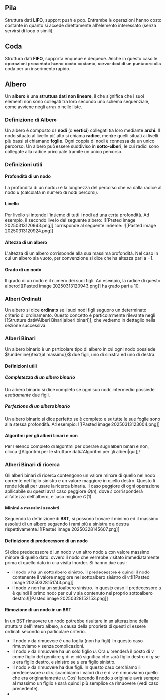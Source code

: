 ## Pila
Struttura dati **LIFO**, support push e pop. Entrambe le operazioni hanno costo costante in quanto si accede direttamente all'elemento interessato (senza servirsi di loop o simili).
## Coda
Struttura dati **FIFO**, supporta enqueue e dequeue. Anche in questo caso le operazioni presentate hanno costo costante, servendosi di un puntatore alla coda per un inserimento rapido.
## Albero
Un **albero** è una **struttura dati non lineare**, il che significa che i suoi elementi non sono collegati tra loro secondo uno schema sequenziale, come avviene negli array o nelle liste.
### Definizione di Albero
Un albero è composto da **nodi** (o **vertici**) collegati tra loro mediante **archi**. Il nodo situato al livello più alto si chiama **radice**, mentre quelli situati ai livelli più bassi si chiamano **foglie**. Ogni coppia di nodi è connessa da un unico percorso.
Un albero può essere suddiviso in **sotto-alberi**, le cui radici sono collegate alla radice principale tramite un unico percorso.
### Definizioni utili
#### Profondità di un nodo
La profondità di un nodo $u$ è la lunghezza del percorso che va dalla radice al nodo $u$ (calcolata in numero di nodi percorsi).
#### Livello
Per livello si intende l'insieme di tutti i nodi ad una certa profondità. Ad esempio, il secondo livello del seguente albero:
![[Pasted image 20250313120943.png]]
corrisponde al seguente insieme:
![[Pasted image 20250313120924.png]]
#### Altezza di un albero
L'altezza di un albero corrisponde alla sua massima profondità. Nel caso in cui un albero sia vuoto, per convenzione si dice che ha altezza pari a $-1$.
#### Grado di un nodo
Il grado di un nodo è il numero dei suoi figli. Ad esempio, la radice di questo albero:![[Pasted image 20250313120943.png]]
ha grado pari a $10$.
### Alberi Ordinati
Un albero si dice **ordinato** se i suoi nodi figli seguono un determinato criterio di ordinamento. Questo concetto è particolarmente rilevante negli [[Strutture dati#Alberi Binari|alberi binari]], che vedremo in dettaglio nella sezione successiva.
### Alberi Binari
Un albero binario è un particolare tipo di albero in cui ogni nodo possiede $\underline{\text{al massimo}}$ due figli, uno di sinistra ed uno di destra.
#### Definizioni utili
##### Completezza di un albero binario
Un albero binario si dice completo se ogni suo nodo intermedio possiede *esattamente* due figli.
##### Perfezione di un albero binario
Un albero binario si dice perfetto se è completo e se tutte le sue foglie sono alla stessa profondità. Ad esempio:
![[Pasted image 20250313123004.png]]
#### Algoritmi per gli alberi binari e non
Per l'elenco completo di algoritmi per operare sugli alberi binari e non, clicca [[Algoritmi per le strutture dati#Algoritmi per gli alberi|qui]]!
### Alberi Binari di ricerca
Gli alberi binari di ricerca contengono un valore minore di quello nel nodo corrente nel figlio sinistro e un valore maggiore in quello destro. Questo li rende ideali per usare la ricerca binaria.
Il caso peggiore di ogni operazione apllicabile su questi avrà caso peggiore $\Theta(n)$, dove $n$ corrisponderà all'altezza dell'albero, e caso migliore $O(1)$.
#### Minimi e massimi assoluti
Seguendo la definizione di **BST**, si possono trovare il minimo ed il massimo assoluti di un albero seguendo i rami più a sinistra o a destra rispettivamente.![[Pasted image 20250328145607.png]]
#### Definizione di predecessore di un nodo
Si dice predecessore di un nodo $v$ un altro nodo $u$ con valore massimo minore di quello dato: ovvero il nodo che verrebbe visitato immediatamente prima di quello dato in una visita Inorder.
Si hanno due casi:
- il nodo $v$ ha un sottoalbero sinistro. Il predecessore è quindi il nodo contenente il valore maggiore nel sottoalbero sinistro di $v$:![[Pasted image 20250328151743.png]]
- il nodo $v$ non ha un sottoalbero sinistro. In questo caso il predecessore $u$ è quindi il primo nodo per cui $v$ sia contenuto nel proprio sottoalbero destro:![[Pasted image 20250328152153.png]]
#### Rimozione di un nodo in un BST
In un BST rimuovere un nodo potrebbe risultare in un alterazione della struttura dell'intero albero, a causa della proprietà di questi di essere ordinati secondo un particolare criterio.
 - Il nodo $v$ da rimuovere è una foglia (non ha figli). In questo caso rimuoviamo $v$ senza complicazioni.
 - Il nodo $v$ da rimuovere ha un solo figlio $u$. Ora $u$ prenderà il posto di $v$ come figlio del genitore $g$ di $v$: ciò significa che sarà figlio destro di $g$ se $u$ era figlio destro, e sinistro se $u$ era figlio sinistro.
 - Il nodo $v$ da rimuovere ha due figli. In questo caso cerchiamo il predecessore $u$ di $v$, scambiamo i valori di $u$ e di $v$ e rimuoviamo quello che era originariamente $u$. Così facendo il nodo $u$ originale avrà sempre al massimo un figlio e sarà quindi più semplice da rimuovere (vedi caso precedente).
 - 